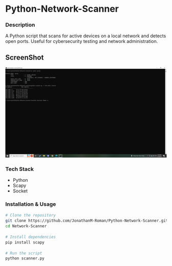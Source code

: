 # Python-Network-Scanner
### **Description**
A Python script that scans for active devices on a local network and detects open ports. Useful for cybersecurity testing and network administration.

## ScreenShot
![python network scanner](screenshots/python-network-scanner.PNG)


### **Tech Stack**
- Python
- Scapy
- Socket

### **Installation & Usage**
```bash
# Clone the repository
git clone https://github.com/JonathanM-Roman/Python-Network-Scanner.git
cd Network-Scanner

# Install dependencies
pip install scapy

# Run the script
python scanner.py
